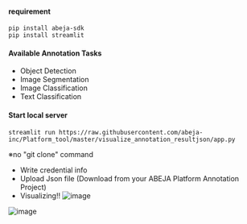
#### requirement
```
pip install abeja-sdk
pip install streamlit
```

#### Available Annotation Tasks
- Object Detection
- Image Segmentation
- Image Classification
- Text Classification

#### Start local server
```
streamlit run https://raw.githubusercontent.com/abeja-inc/Platform_tool/master/visualize_annotation_resultjson/app.py
```
※no "git clone" command

- Write credential info
- Upload Json file (Download from your ABEJA Platform Annotation Project)
- Visualizing!!
![image](https://user-images.githubusercontent.com/17213216/85121191-51121c00-b25f-11ea-8171-4619cc5ae034.png)


![image](https://user-images.githubusercontent.com/17213216/85121364-9b939880-b25f-11ea-80a6-e4d6bb9beae4.png)
